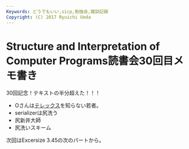 ```yaml
---
Keywords: どうでもいい,sicp,勉強会,雑談記録
Copyright: (C) 2017 Ryuichi Ueda
---
```


# Structure and Interpretation of Computer Programs読書会30回目メモ書き
30回記念！テキストの半分超えた！！！

<ul>
 <li>Oさんは<a href="http://ja.wikipedia.org/wiki/%E3%83%86%E3%83%AC%E3%83%83%E3%82%AF%E3%82%B9">テレックス</a>を知らない若者。</li>
 <li>serializerは尻洗う</li>
 <li>尻新井大師</li>
 <li>尻洗いスキーム</li>
</ul>

次回はExcersize 3.45の次のパートから。
